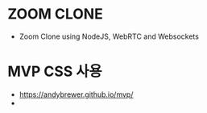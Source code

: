# ZOOM CLONE

- Zoom Clone using NodeJS, WebRTC and Websockets

# MVP CSS 사용

- https://andybrewer.github.io/mvp/
- <link rel="stylesheet" href="https://unpkg.com/mvp.css">

